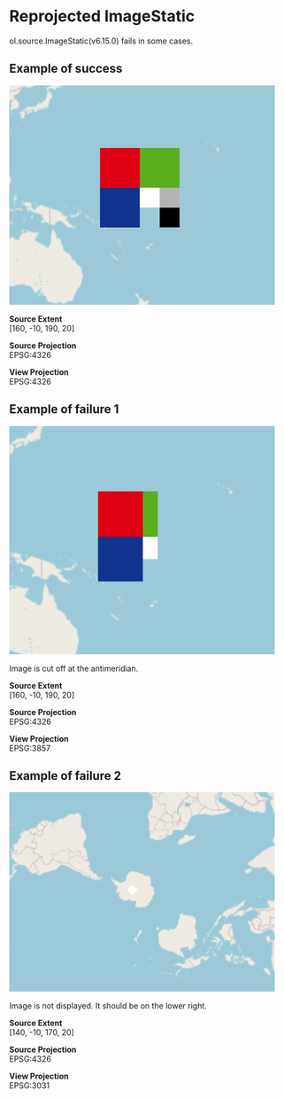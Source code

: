# Reprojected ImageStatic

ol.source.ImageStatic(v6.15.0) fails in some cases.

## Example of success

![Success](image/image1.png)

**Source Extent**  
[160, -10, 190, 20]

**Source Projection**  
EPSG:4326

**View Projection**  
EPSG:4326

## Example of failure 1

![Failure](image/image2.png)

Image is cut off at the antimeridian.

**Source Extent**  
[160, -10, 190, 20]

**Source Projection**  
EPSG:4326

**View Projection**  
EPSG:3857

## Example of failure 2

![Failure](image/image3.png)

Image is not displayed. It should be on the lower right.

**Source Extent**  
[140, -10, 170, 20]

**Source Projection**  
EPSG:4326

**View Projection**  
EPSG:3031

